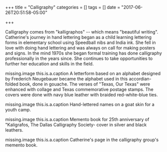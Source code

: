 +++
title = "Calligraphy"
categories = []
tags = []
date = "2017-06-26T20:51:58-05:00"

+++

Calligraphy comes from "kalligraphos" -- which means "beautiful writing". 
Catherine's journey in hand lettering began as a child learning lettering forms in elementary school using Speedball nibs and India ink. 
She fell in love with doing hand lettering and was always on call for making posters and signs. 
In the mind 1970s she began formal training has done calligraphy professionally in the years since. 
She continues to take opportunities to further her education and skills in the field.
																 	
missing.image
this.is.a.caption A letterform based on an alphabet designed by Frederich Neugebauer became the alphabet used in this accordian-folded book, done in gouache. The verses of "Texas, Our Texas" were enhanced with collage and Texas commemorative postage stamps. The covers were done with navy blue leather with braided red-white-blue ties.

missing.image
this.is.a.caption Hand-lettered names on a goat skin for a youth camp.

missing.image
this.is.a.caption Memento book for 25th anniversary of "Kaligrafos, The Dallas Calligraphy Society- cover in silver and black leathers. 
	
missing.image
this.is.a.caption Catherine's page in the calligraphy group's memento book.